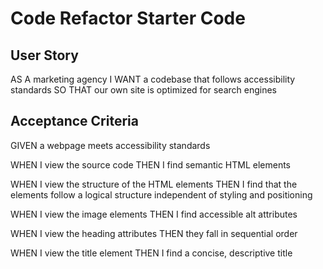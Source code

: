 # Code Refactor Starter Code


## User Story

AS A marketing agency
I WANT a codebase that follows accessibility standards
SO THAT our own site is optimized for search engines



## Acceptance Criteria
GIVEN a webpage meets accessibility standards

WHEN I view the source code
THEN I find semantic HTML elements

WHEN I view the structure of the HTML elements
THEN I find that the elements follow a logical structure independent of styling and positioning

WHEN I view the image elements
THEN I find accessible alt attributes

WHEN I view the heading attributes
THEN they fall in sequential order

WHEN I view the title element
THEN I find a concise, descriptive title